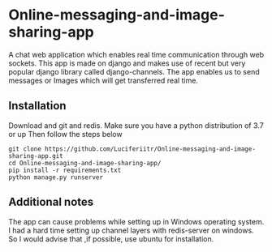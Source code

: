 # Online-messaging-and-image-sharing-app
A chat web application which enables real time communication through web sockets. This app is made on django and makes use of recent but very popular django library called django-channels. The app enables us to send messages or Images which will get transferred real time.

## Installation

Download and git and redis.
Make sure you have a python distribution of 3.7 or up
Then follow the steps below

```
git clone https://github.com/Luciferiitr/Online-messaging-and-image-sharing-app.git
cd Online-messaging-and-image-sharing-app/
pip install -r requirements.txt
python manage.py runserver
```

## Additional notes
The app can cause problems while setting up in Windows operating system. I had a hard time setting up channel layers with redis-server on windows. So I would advise that ,if possible, use ubuntu for installation.
